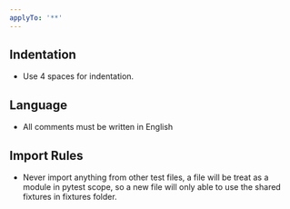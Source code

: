 ```yaml
---
applyTo: '**'
---
```


## Indentation

- Use 4 spaces for indentation.

## Language

- All comments must be written in English

## Import Rules

- Never import anything from other test files, a file will be treat as a module in pytest scope, so a new file will only able to use the shared fixtures in fixtures folder.